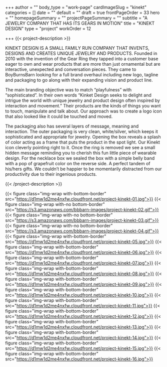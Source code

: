 +++
author = ""
body_type = "work-page"
cardImageSlug = "kinekt"
categories = []
date = ""
default = ""
draft = true
frontPageOrder = 33
hero = ""
homepageSummary = ""
projectPageSummary = ""
subtitle = "A JEWELRY COMPANY THAT HAS ITS GEARS IN MOTION"
title = "KINEKT DESIGN"
type = "project"
workOrder = 12

+++
{{< project-description >}} <p>KINEKT DESIGN IS A SMALL FAMILY RUN COMPANY THAT INVENTS, DESIGNS AND CREATES UNIQUE JEWELRY AND PRODUCTS. Founded in 2010 with the invention of the Gear Ring they tapped into a customer base eager to own and wear products that are more than just ornamental but are interactive, unexpected and conversation pieces. They came to BoyBurnsBarn looking for a full brand overhaul including new logo, tagline and packaging to go along with their expanding vision and product line.<p></p>The main branding objective was to match “playfulness” with “sophisticated”.  In their own words “Kinket Design seeks to delight and intrigue the world with unique jewelry and product design often inspired by interaction and movement.”  Their products are the kinds of things you want to touch, manipulate and talk about. Our approach was to create a logo icon that also looked like it could be touched and moved.<p></p>The packaging also has several layers of message, meaning and interaction. The outer packaging is very clean, white/silver, which keeps it sophisticated and appropriate for jewelry. Opening the box reveals a splash of color acting as a frame that puts the product in the spot light. Our Kinekt icon cleverly pointing right to it. Once the ring is removed we see a small hidden message reminding you to cherish this fun little piece of wearable design. For the necklace box we sealed the box with a simple belly band with a pop of grapefruit color on the reverse side. A perfect tandem of his/hers gifts. We couldn’t be happier to be momentarily distracted from our productivity due to their ingenious products.</p> {{< /project-description >}}

<div class="project-item">

{{< figure class="img-wrap with-bottom-border" src="https://d1mw1d2me4nxfw.cloudfront.net/project-kinekt-01.jpg">}}
{{< figure class="img-wrap with-no bottom-border" src="https://s3.amazonaws.com/bbbarn-images/project-kinekt-02.gif">}}
{{< figure class="img-wrap with-no bottom-border" src="https://s3.amazonaws.com/bbbarn-images/project-kinekt-03.gif">}}
{{< figure class="img-wrap with-no bottom-border" src="https://s3.amazonaws.com/bbbarn-images/project-kinekt-04.gif">}}
{{< figure class="img-wrap with-bottom-border" src="https://d1mw1d2me4nxfw.cloudfront.net/project-kinekt-05.jpg">}}
{{< figure class="img-wrap with-bottom-border" src="https://d1mw1d2me4nxfw.cloudfront.net/project-kinekt-06.jpg">}}
{{< figure class="img-wrap with-bottom-border" src="https://d1mw1d2me4nxfw.cloudfront.net/project-kinekt-07.jpg">}}
{{< figure class="img-wrap with-bottom-border" src="https://d1mw1d2me4nxfw.cloudfront.net/project-kinekt-08.jpg">}}
{{< figure class="img-wrap with-bottom-border" src="https://d1mw1d2me4nxfw.cloudfront.net/project-kinekt-09.jpg">}}
{{< figure class="img-wrap with-bottom-border" src="https://d1mw1d2me4nxfw.cloudfront.net/project-kinekt-10.jpg">}}
{{< figure class="img-wrap with-bottom-border" src="https://d1mw1d2me4nxfw.cloudfront.net/project-kinekt-11.jpg">}}
{{< figure class="img-wrap with-bottom-border" src="https://d1mw1d2me4nxfw.cloudfront.net/project-kinekt-12.jpg">}}
{{< figure class="img-wrap with-bottom-border" src="https://d1mw1d2me4nxfw.cloudfront.net/project-kinekt-13.jpg">}}
{{< figure class="img-wrap with-bottom-border" src="https://d1mw1d2me4nxfw.cloudfront.net/project-kinekt-14.jpg">}}
{{< figure class="img-wrap with-bottom-border" src="https://d1mw1d2me4nxfw.cloudfront.net/project-kinekt-15.jpg">}}
{{< figure class="img-wrap with-bottom-border" src="https://d1mw1d2me4nxfw.cloudfront.net/project-kinekt-16.jpg">}}